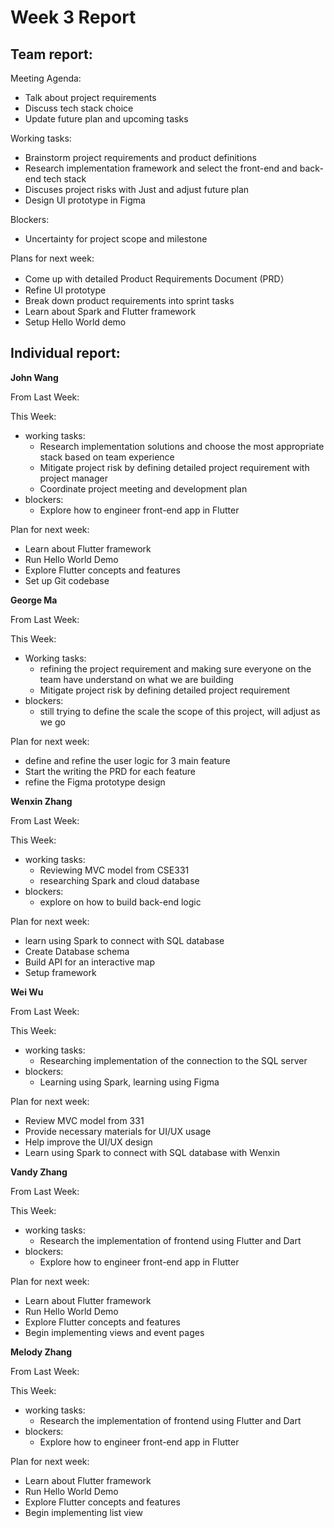 # Week 3 Report

## Team report:

Meeting Agenda:

- Talk about project requirements
- Discuss tech stack choice
- Update future plan and upcoming tasks

Working tasks:

- Brainstorm project requirements and product definitions
- Research implementation framework and select the front-end and back-end tech stack
- Discuses project risks with Just and adjust future plan
- Design UI prototype in Figma

Blockers:

- Uncertainty for project scope and milestone

Plans for next week:

- Come up with detailed Product Requirements Document (PRD）
- Refine UI prototype
- Break down product requirements into sprint tasks
- Learn about Spark and Flutter framework
- Setup Hello World demo

## Individual report:

**John Wang**

From Last Week:

This Week:

- working tasks:
    - Research implementation solutions and choose the most appropriate stack based on team experience
    - Mitigate project risk by defining detailed project requirement with project manager
    - Coordinate project meeting and development plan
- blockers:
    - Explore how to engineer front-end app in Flutter

Plan for next week:

- Learn about Flutter framework
- Run Hello World Demo
- Explore Flutter concepts and features
- Set up Git codebase
    
    

**George Ma**

From Last Week:

This Week:

- Working tasks:
    - refining the project requirement and making sure everyone on the team have understand on what we are building
    - Mitigate project risk by defining detailed project requirement
- blockers:
    - still trying to define the scale the scope of this project, will adjust as we go

Plan for next week:

- define and refine the user logic for 3 main feature
- Start the writing the PRD for each feature
- refine the Figma prototype design

**Wenxin Zhang**

From Last Week:

This Week:

- working tasks:
    - Reviewing MVC model from CSE331
    - researching Spark and cloud database
- blockers:
    - explore on how to build back-end logic

Plan for next week: 

- learn using Spark to connect with SQL database
- Create Database schema
- Build API for an interactive map
- Setup framework

**Wei Wu**

From Last Week:

This Week:

- working tasks:
    - Researching implementation of the connection to the SQL server
- blockers:
    - Learning using Spark, learning using Figma

Plan for next week: 

- Review MVC model from 331
- Provide necessary materials for UI/UX usage
- Help improve the UI/UX design
- Learn using Spark to connect with SQL database with Wenxin

**Vandy Zhang**

From Last Week:

This Week:

- working tasks:
    - Research the implementation of frontend using Flutter and Dart
- blockers:
    - Explore how to engineer front-end app in Flutter

Plan for next week:

- Learn about Flutter framework
- Run Hello World Demo
- Explore Flutter concepts and features
- Begin implementing views and event pages

**Melody Zhang**

From Last Week:

This Week:

- working tasks:
    - Research the implementation of frontend using Flutter and Dart
- blockers:
    - Explore how to engineer front-end app in Flutter

Plan for next week:

- Learn about Flutter framework
- Run Hello World Demo
- Explore Flutter concepts and features
- Begin implementing list view
